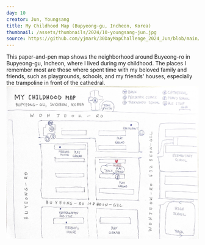 ```yaml
---
day: 10
creator: Jun, Youngsang
title: My Childhood Map (Bupyeong-gu, Incheon, Korea)
thumbnail: /assets/thumbnails/2024/10-youngsang-jun.jpg
source: https://github.com/yjmark/30DayMapChallenge_2024_Jun/blob/main/Day10_PenandPaper/Day10_Jun.jpg
---
```


This paper-and-pen map shows the neighborhood around Buyeong-ro in Bupyeong-gu, Incheon, where I lived during my childhood. The places I remember most are those where spent time with my beloved family and friends, such as playgrounds, schools, and my friends' houses, especially the trampoline in front of the cathedral.
![Screenshot of interactive map](assets/thumbnails/2024/10-youngsang-jun.jpg)
